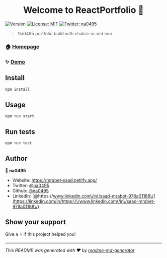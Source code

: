 <h1 align="center">Welcome to ReactPortfolio 👋</h1>
<p>
  <img alt="Version" src="https://img.shields.io/badge/version-1.0.0-blue.svg?cacheSeconds=2592000" />
  <a href="#" target="_blank">
    <img alt="License: MIT" src="https://img.shields.io/badge/License-MIT-yellow.svg" />
  </a>
  <a href="https://twitter.com/na0495" target="_blank">
    <img alt="Twitter: na0495" src="https://img.shields.io/twitter/follow/na0495.svg?style=social" />
  </a>
</p>

> Na0495 portfolio build with chakra-ui and mui

### 🏠 [Homepage](https://mrabet-saad.netlify.app/)

### ✨ [Demo](https://mrabet-saad.netlify.app/)

## Install

```sh
npm install
```

## Usage

```sh
npm run start
```

## Run tests

```sh
npm run test
```

## Author

👤 **na0495**

* Website: https://mrabet-saad.netlify.app/
* Twitter: [@na0495](https://twitter.com/na0495)
* Github: [@na0495](https://github.com/na0495)
* LinkedIn: [@https:\/\/www.linkedin.com\/in\/saad-mrabet-978a01188\/](https://linkedin.com/in/https:\/\/www.linkedin.com\/in\/saad-mrabet-978a01188\/)

## Show your support

Give a ⭐️ if this project helped you!

***
_This README was generated with ❤️ by [readme-md-generator](https://github.com/kefranabg/readme-md-generator)_